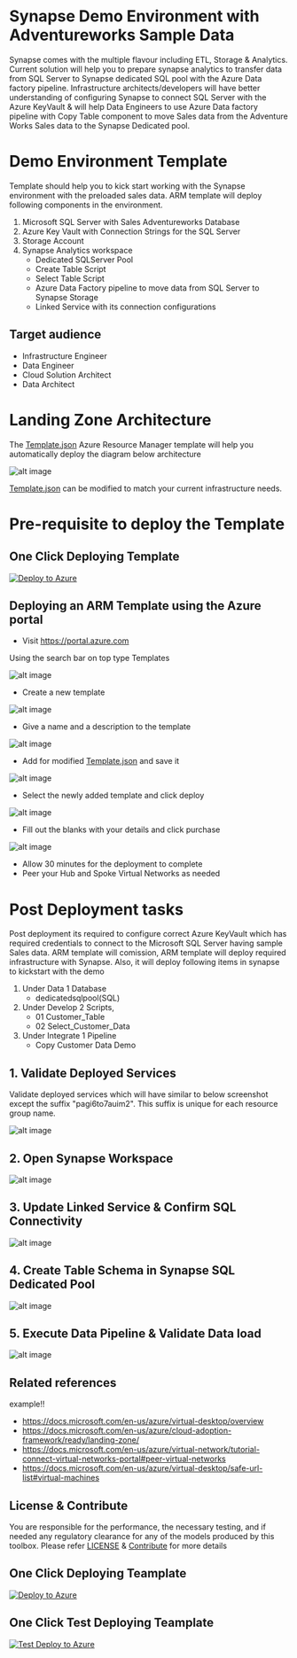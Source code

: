 # Synapse Demo Environment with Adventureworks Sample Data

Synapse comes with the multiple flavour including ETL, Storage & Analytics. Current solution will help you to prepare synapse analytics to transfer data from SQL Server to Synapse dedicated SQL pool with the Azure Data factory pipeline. Infrastructure architects/developers will have better understanding of configuring Synapse to connect SQL Server with the Azure KeyVault & will help Data Engineers to use Azure Data factory pipeline with Copy Table component to move Sales data from the Adventure Works Sales data to the Synapse Dedicated pool.  

# Demo Environment Template

Template should help you to kick start working with the Synapse environment with the preloaded sales data. ARM template will deploy following components in the environment.
1.	Microsoft SQL Server with Sales Adventureworks Database
2.	Azure Key Vault with Connection Strings for the SQL Server
4.  Storage Account
3.	Synapse Analytics workspace 
    - Dedicated SQLServer Pool
    - Create Table Script
    - Select Table Script
    - Azure Data Factory pipeline to move data from SQL Server to Synapse Storage
    - Linked Service with its connection configurations


## Target audience

- Infrastructure Engineer
- Data Engineer
- Cloud Solution Architect
- Data Architect

# Landing Zone Architecture

The [Template.json](https://github.com/git-pranayshah/synapse-demo/blob/master/template.json) Azure Resource Manager template will help you automatically deploy the diagram below architecture

![alt image](https://raw.githubusercontent.com/git-pranayshah/synapse-demo/master/images/Landing_Zone_Template.png)

[Template.json](https://github.com/git-pranayshah/synapse-demo/blob/master/template.json) can be modified to match your current infrastructure needs.

# Pre-requisite to deploy the Template

## One Click Deploying Template
<!-- Powershell command for Translating Git URL for template.json
    $url = "https://raw.githubusercontent.com/git-pranayshah/synapse-demo/dev/ARM%20Template/SQL-Server/azure_sql.json"
    [uri]::EscapeDataString($url)
    >> uri = https%3A%2F%2Fraw.githubusercontent.com%2Fgit-pranayshah%2FAnalysisService%2Fmaster%2Ftemplate.json

Base URL: https://portal.azure.com/#create/Microsoft.Template/uri
Final URL: <Base URL>/<uri>
-->
[![Deploy to Azure](https://aka.ms/deploytoazurebutton)](https://portal.azure.com/#create/Microsoft.Template/uri/https%3A%2F%2Fraw.githubusercontent.com%2Fgit-pranayshah%2Fsynapse-demo%2Fdev%2FARM%2520Template%2Fdeployment.json)


## Deploying an ARM Template using the Azure portal

- Visit https://portal.azure.com

Using the search bar on top type Templates

![alt image](https://raw.githubusercontent.com/git-pranayshah/synapse-demo/master/images/Search.png)

- Create a new template

![alt image](https://raw.githubusercontent.com/git-pranayshah/synapse-demo/master/images/create.png)

- Give a name and a description to the template

![alt image](https://raw.githubusercontent.com/git-pranayshah/synapse-demo/master/images/Name%20and%20Description.png)

- Add for modified [Template.json](https://github.com/git-pranayshah/synapse-demo/blob/master/template.json) and save it

![alt image](https://raw.githubusercontent.com/git-pranayshah/synapse-demo/master/images/add%20code.png)

- Select the newly added template and click deploy

![alt image](https://raw.githubusercontent.com/git-pranayshah/synapse-demo/master/images/Select%20and%20deploy%20template.png)

- Fill out the blanks with your details and click purchase

![alt image](https://raw.githubusercontent.com/git-pranayshah/synapse-demo/master/images/CustomDeployment.jpeg)

- Allow 30 minutes for the deployment to complete
- Peer your Hub and Spoke Virtual Networks as needed

# Post Deployment tasks

Post deployment its required to configure correct Azure KeyVault which has required credentials to connect to the Microsoft SQL Server having sample Sales data. ARM template will comission,
ARM template will deploy required infrastructure with Synapse. Also, it will deploy following items in synapse to kickstart with the demo
1.	Under Data 1 Database
    -	dedicatedsqlpool(SQL)
2.	Under Develop 2 Scripts,
    -	01 Customer_Table
    -	02 Select_Customer_Data
3.	Under Integrate 1 Pipeline
    -	Copy Customer Data Demo


## 1. Validate Deployed Services

Validate deployed services which will have similar to below screenshot except the suffix "pagi6to7auim2". This suffix is unique for each resource group name.

![alt image](https://raw.githubusercontent.com/git-pranayshah/synapse-demo/master/images/Deployed%20Services.jpeg)

## 2. Open Synapse Workspace

![alt image](https://raw.githubusercontent.com/git-pranayshah/synapse-demo/master/images/Synapse-OpenWorkspace.gif)

## 3. Update Linked Service & Confirm SQL Connectivity

![alt image](https://raw.githubusercontent.com/git-pranayshah/synapse-demo/master/images/Synapse-Setup.gif)

## 4. Create Table Schema in Synapse SQL Dedicated Pool

![alt image](https://raw.githubusercontent.com/git-pranayshah/synapse-demo/master/images/Synapse-CreateTable.gif)

## 5. Execute Data Pipeline & Validate Data load

![alt image](https://raw.githubusercontent.com/git-pranayshah/synapse-demo/master/images/Synapse-ExecuteTable.gif)

## Related references
example!!
- https://docs.microsoft.com/en-us/azure/virtual-desktop/overview
- https://docs.microsoft.com/en-us/azure/cloud-adoption-framework/ready/landing-zone/
- https://docs.microsoft.com/en-us/azure/virtual-network/tutorial-connect-virtual-networks-portal#peer-virtual-networks
- https://docs.microsoft.com/en-us/azure/virtual-desktop/safe-url-list#virtual-machines

## License & Contribute

You are responsible for the performance, the necessary testing, and if needed any regulatory clearance for any of the models produced by this toolbox.
Please refer [LICENSE](LICENSE) &  [Contribute](https://github.com/git-pranayshah/AnalysisService/blob/master/Contribute.md) for more details









## One Click Deploying Teamplate
<!-- Powershell command for Translating Git URL for template.json
    $url = "https://raw.githubusercontent.com/git-pranayshah/synapse-demo/dev/ARM%20Template/SQL-Server/azure_sql.json"
    [uri]::EscapeDataString($url)
    >> uri = https%3A%2F%2Fraw.githubusercontent.com%2Fgit-pranayshah%2FAnalysisService%2Fmaster%2Ftemplate.json

Base URL: https://portal.azure.com/#create/Microsoft.Template/uri
Final URL: <Base URL>/<uri>
-->
[![Deploy to Azure](https://aka.ms/deploytoazurebutton)](https://portal.azure.com/#create/Microsoft.Template/uri/https%3A%2F%2Fraw.githubusercontent.com%2Fgit-pranayshah%2Fsynapse-demo%2Fdev%2FARM%2520Template%2Fdeployment.json)


## One Click Test Deploying Teamplate
<!-- Powershell command for Translating Git URL for template.json
    $url = "https://raw.githubusercontent.com/git-pranayshah/synapse-demo/dev/ARM%20Template/SQL-Server/azure_sql.json"
    [uri]::EscapeDataString($url)
    >> uri = https%3A%2F%2Fraw.githubusercontent.com%2Fgit-pranayshah%2FAnalysisService%2Fmaster%2Ftemplate.json

Base URL: https://portal.azure.com/#create/Microsoft.Template/uri
Final URL: <Base URL>/<uri>
-->
[![Test Deploy to Azure](https://aka.ms/deploytoazurebutton)](https://portal.azure.com/#create/Microsoft.Template/uri/https%3A%2F%2Fraw.githubusercontent.com%2Fgit-pranayshah%2Fsynapse-demo%2Fdev%2FARM%2520Template%2FTestDeployment.json)